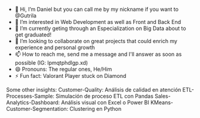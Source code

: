 - 👋 Hi, I’m Daniel but you can call me by my nickname if you want to @Gutrila
- 👀 I’m interested in Web Development as well as Front and Back End
- 🌱 I’m currently geting through an Especialization on Big Data about to get graduated!
- 💞️ I’m looking to collaborate on great projects that could enrich my experience and personal growth
- 📫 How to reach me, send me a message and I'll answer as soon as possible (IG: lpmqtphdlgp.xd)
- 😄 Pronouns: The regular ones, He/Him
- ⚡ Fun fact: Valorant Player stuck on Diamond

Some other insights:
Customer-Quality: Análisis de calidad en atención
ETL-Processes-Sample: Simulación de proceso ETL con Pandas
Sales-Analytics-Dashboard: Análisis visual con Excel o Power BI
KMeans-Customer-Segmentation: Clustering en Python

<!---
Gutrila-DFTB/Gutrila-DFTB is a ✨ special ✨ repository because its `README.md` (this file) appears on your GitHub profile.
You can click the Preview link to take a look at your changes.
--->
